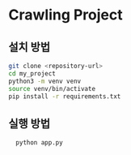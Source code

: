 # Crawling Project

## 설치 방법

```bash
git clone <repository-url>
cd my_project
python3 -m venv venv
source venv/bin/activate
pip install -r requirements.txt
```

## 실행 방법

```
  python app.py
```
